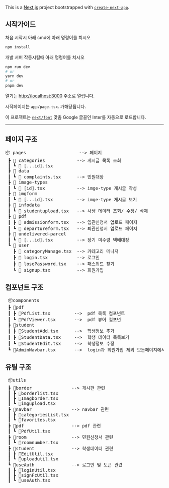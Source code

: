 This is a [Next.js](https://nextjs.org/) project bootstrapped with [`create-next-app`](https://github.com/vercel/next.js/tree/canary/packages/create-next-app).

## 시작가이드

처음 시작시 아래 cmd에 아래 명령어를 치시오
```bash
npm install
```

개발 서버 작동시킬때 아래 명령어를 치시오

```bash
npm run dev
# or
yarn dev
# or
pnpm dev
```

열기는 [http://localhost:3000](http://localhost:3000) 주소로 열립니다.

시작페이지는  `app/page.tsx`. 가해당됩니다.

이 프로젝트는  [`next/font`](https://nextjs.org/docs/basic-features/font-optimization) 맞춤 Google 글꼴인 Inter를 자동으로 로드합니다.
<hr/>

 
## 페이지 구조

<pre>
📦 pages                    --> 페이지
 ┣ 📂 categories            --> 게시글 목록 조회
 ┃ ┗ 📜 [...id].tsx
 ┣ 📂 data              
 ┃ ┗ 📜 complaints.tsx      --> 민원대장
 ┣ 📂 image-types         
 ┃ ┗ 📜 [id].tsx            --> imge-type 게시글 작성
 ┣ 📂 imgform           
 ┃ ┗ 📜 [...id].tsx         --> imge-type 게시글 보기
 ┣ 📂 infodata
 ┃ ┗ 📜 studentupload.tsx   --> 사생 데이터 조회/ 수정/ 삭제
 ┣ 📂 pdf
 ┃ ┣ 📜 admissionform.tsx   --> 입관신청서 업로드 페이지
 ┃ ┗ 📜 departureform.tsx   --> 퇴관신청서 업로드 페이지
 ┣ 📂 undelivered-parcel
 ┃ ┗ 📜 [...id].tsx         --> 장기 미수령 택배대장
 ┗ 📂 user
   ┣ 📜 categoryManage.tsx  --> 카테고리 메니저
   ┣ 📜 login.tsx           --> 로그인
   ┣ 📜 losePassword.tsx    --> 패스워드 찾기
   ┗ 📜 signup.tsx          --> 회원가입
</pre>


## 컴포넌트 구조
<pre>
 📦components            
 ┣ 📂pdf
 ┃ ┣ 📜PdfList.tsx         -->  pdf 목록 컴포넌트
 ┃ ┗ 📜PdfViewer.tsx       -->  pdf 뷰어 컴포넌
 ┣ 📂student
 ┃ ┣ 📜StudentAdd.tsx      -->  학생정보 추가
 ┃ ┣ 📜StudentData.tsx     -->  학생 데이터 목록보기
 ┃ ┗ 📜StudentEdit.tsx     -->  학생정보 수정
 ┗ 📜AdminNavbar.tsx       -->  login과 회원가입 제외 모든페이지에서 보여지는 navbar
</pre>


## 유틸 구조
<pre>
 📦utils
 ┣ 📂border               --> 게시판 관련
 ┃ ┣ 📜borderlist.tsx
 ┃ ┣ 📜Imagborder.tsx
 ┃ ┗ 📜imgupload.tsx
 ┣ 📂navbar               --> navbar 관련
 ┃ ┣ 📜categoriesList.tsx
 ┃ ┗ 📜favorites.tsx
 ┣ 📂pdf                  --> pdf 관련
 ┃ ┗ 📜PdfUtil.tsx
 ┣ 📂room                 --> 민원신청서 관련
 ┃ ┗ 📜roomnumber.tsx
 ┣ 📂student              --> 학생데이터 관련
 ┃ ┣ 📜EditUtil.tsx
 ┃ ┗ 📜uploadutil.tsx
 ┗ 📂useAuth              --> 로그인 및 토큰 관련
 ┃ ┣ 📜loginUtil.tsx
 ┃ ┣ 📜signFcUtil.tsx
 ┃ ┗ 📜useAuth.tsx
</pre>


